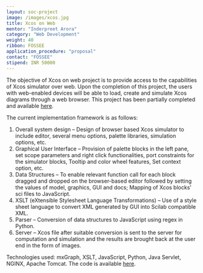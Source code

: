 ```yaml
---
layout: soc-project
image: /images/xcos.jpg
title: Xcos on Web
mentor: "Inderpreet Arora"
category: "Web Development"
weight: 40
ribbon: FOSSEE
application_procedure: "proposal"
contact: "FOSSEE"
stipend: INR 50000
---
```


The objective of Xcos on web project is to provide access to the capabilities of Xcos simulator over  web. Upon the completion of this project, the users with web-enabled devices will be able to load, create and simulate Xcos diagrams through a web browser. This project has been partially completed and available [here](http://xcos.fossee.in/).

<!--break-->

The current implementation framework is as follows:

1. Overall system design – Design of browser based Xcos simulator to include editor, several menu options, palette libraries, simulation options, etc.
2. Graphical User Interface – Provision of palette blocks in the left pane, set scope parameters and right click functionalities, port constraints for the simulator blocks, Tooltip and color wheel features, Set context option, etc.
3. Data Structures – To enable relevant function call for each block dragged and dropped on the browser-based editor followed by setting the values of model, graphics, GUI and docs; Mapping of Xcos blocks' sci files to JavaScript.
4. XSLT (eXtensible Stylesheet Language Transformations) – Use of a style sheet language to convert XML generated by GUI into Scilab compatible XML.
5. Parser – Conversion of data structures to JavaScript using regex in Python.
6. Server – Xcos file after suitable conversion is sent to the server for computation and simulation and the results are brought back at the user end in the form of images.

Technologies used: mxGraph, XSLT, JavaScript, Python, Java Servlet, NGINX, Apache Tomcat.
The code is available [here](https://github.com/FOSSEE/xcos-on-web).